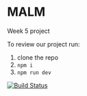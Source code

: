 # MALM
Week 5 project

To review our project run: 

1. clone the repo
2. `npm i`
3. `npm run dev`

[![Build Status](https://travis-ci.org/fac-15/MALM.svg?branch=master)](https://travis-ci.org/fac-15/MALM)
